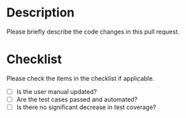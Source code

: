 # Description

Please briefly describe the code changes in this pull request.

# Checklist

Please check the items in the checklist if applicable.

- [ ] Is the user manual updated?
- [ ] Are the test cases passed and automated?
- [ ] Is there no significant decrease in test coverage?
